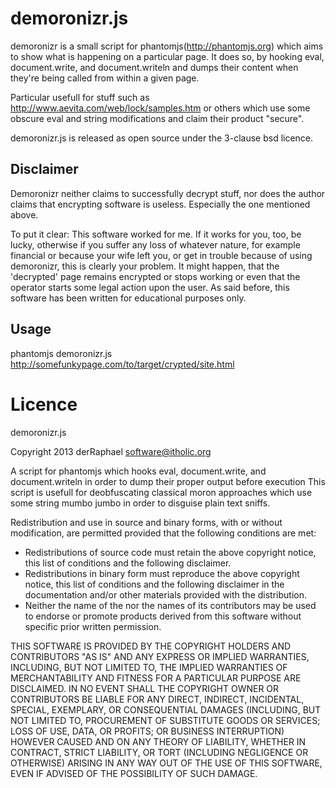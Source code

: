 demoronizr.js
=============

demoronizr is a small script for phantomjs(http://phantomjs.org) which aims to 
show what is happening on a particular page. It does so, by hooking eval, 
document.write, and document.writeln and dumps their content when they're being 
called from within a given page.

Particular usefull for stuff such as http://www.aevita.com/web/lock/samples.htm 
or others which use some obscure eval and string modifications and claim their 
product "secure".

demoronizr.js is released as open source under the 3-clause bsd licence.

Disclaimer
---------

Demoronizr neither claims to successfully decrypt stuff, nor does the author 
claims that encrypting software is useless. Especially the one mentioned above.

To put it clear: This software worked for me. If it works for you, too, be
lucky, otherwise if you suffer any loss of whatever nature, for example 
financial or because your wife left you, or get in trouble because of
using demoronizr, this is clearly your problem.
It might happen, that the 'decrypted' page remains encrypted or stops working
or even that the operator starts some legal action upon the user. As said
before, this software has been written for educational purposes only.

Usage
------

phantomjs demoronizr.js http://somefunkypage.com/to/target/crypted/site.html

Licence
=======

 demoronizr.js
 
 Copyright 2013 derRaphael <software@itholic.org>
 
 A script for phantomjs which hooks eval, document.write, and
 document.writeln in order to dump their proper output before execution
 This script is usefull for deobfuscating classical moron approaches
 which use some string mumbo jumbo in order to disguise plain text
 sniffs.
 
 Redistribution and use in source and binary forms, with or without
 modification, are permitted provided that the following conditions are
 met:
 
 * Redistributions of source code must retain the above copyright
   notice, this list of conditions and the following disclaimer.
 * Redistributions in binary form must reproduce the above
   copyright notice, this list of conditions and the following disclaimer
   in the documentation and/or other materials provided with the
   distribution.
 * Neither the name of the  nor the names of its
   contributors may be used to endorse or promote products derived from
   this software without specific prior written permission.
 
 THIS SOFTWARE IS PROVIDED BY THE COPYRIGHT HOLDERS AND CONTRIBUTORS
 "AS IS" AND ANY EXPRESS OR IMPLIED WARRANTIES, INCLUDING, BUT NOT
 LIMITED TO, THE IMPLIED WARRANTIES OF MERCHANTABILITY AND FITNESS FOR
 A PARTICULAR PURPOSE ARE DISCLAIMED. IN NO EVENT SHALL THE COPYRIGHT
 OWNER OR CONTRIBUTORS BE LIABLE FOR ANY DIRECT, INDIRECT, INCIDENTAL,
 SPECIAL, EXEMPLARY, OR CONSEQUENTIAL DAMAGES (INCLUDING, BUT NOT
 LIMITED TO, PROCUREMENT OF SUBSTITUTE GOODS OR SERVICES; LOSS OF USE,
 DATA, OR PROFITS; OR BUSINESS INTERRUPTION) HOWEVER CAUSED AND ON ANY
 THEORY OF LIABILITY, WHETHER IN CONTRACT, STRICT LIABILITY, OR TORT
 (INCLUDING NEGLIGENCE OR OTHERWISE) ARISING IN ANY WAY OUT OF THE USE
 OF THIS SOFTWARE, EVEN IF ADVISED OF THE POSSIBILITY OF SUCH DAMAGE.
 